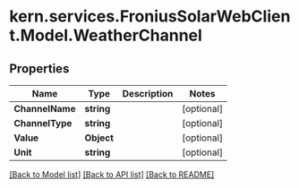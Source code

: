 # kern.services.FroniusSolarWebClient.Model.WeatherChannel

## Properties

Name | Type | Description | Notes
------------ | ------------- | ------------- | -------------
**ChannelName** | **string** |  | [optional] 
**ChannelType** | **string** |  | [optional] 
**Value** | **Object** |  | [optional] 
**Unit** | **string** |  | [optional] 

[[Back to Model list]](../README.md#documentation-for-models) [[Back to API list]](../README.md#documentation-for-api-endpoints) [[Back to README]](../README.md)


